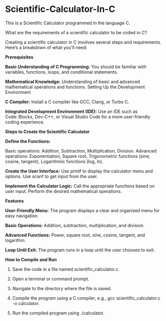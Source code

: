 # Scientific-Calculator-In-C
This is a Scientific Calculator programmed in the language C.


What are the requirements of a scientific calculator to be coded in C?

Creating a scientific calculator in C involves several steps and requirements. Here’s a breakdown of what you’ll need:



**Prerequisites**

**Basic Understanding of C Programming:** You should be familiar with variables, functions, loops, and conditional statements.

**Mathematical Knowledge:** Understanding of basic and advanced mathematical operations and functions.
Setting Up the Development Environment

**C Compiler:** Install a C compiler like GCC, Clang, or Turbo C.

**Integrated Development Environment (IDE):** Use an IDE such as Code::Blocks, Dev-C++, or Visual Studio Code for a more user-friendly coding experience.




**Steps to Create the Scientific Calculator**

**Define the Functions:**

Basic operations: Addition, Subtraction, Multiplication, Division.
Advanced operations: Exponentiation, Square root, Trigonometric functions (sine, cosine, tangent), Logarithmic functions (log, ln).

**Create the User Interface:**
Use printf to display the calculator menu and options.
Use scanf to get input from the user.

**Implement the Calculator Logic:**
Call the appropriate functions based on user input.
Perform the desired mathematical operations.




**Features**

**User-Friendly Menu:** The program displays a clear and organized menu for easy navigation.

**Basic Operations:** Addition, subtraction, multiplication, and division.

**Advanced Functions:** Power, square root, sine, cosine, tangent, and logarithm.

**Loop Until Exit:** The program runs in a loop until the user chooses to exit.




**How to Compile and Run**
1. Save the code in a file named scientific_calculator.c.

2. Open a terminal or command prompt.

3. Navigate to the directory where the file is saved.

4. Compile the program using a C compiler, e.g., gcc scientific_calculator.c -o calculator.

5. Run the compiled program using ./calculator.
